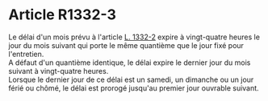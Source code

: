 # Article R1332-3

  
Le délai d'un mois prévu à l'article [L. 1332-2][1] expire à vingt-quatre heures le jour du mois suivant qui porte le même quantième que le jour fixé pour l'entretien.   
A défaut d'un quantième identique, le délai expire le dernier jour du mois suivant à vingt-quatre heures.   
Lorsque le dernier jour de ce délai est un samedi, un dimanche ou un jour férié ou chômé, le délai est prorogé jusqu'au premier jour ouvrable suivant.

 [1]: /affichCodeArticle.do?cidTexte=LEGITEXT000006072050&idArticle=LEGIARTI000006901448&dateTexte=&categorieLien=cid